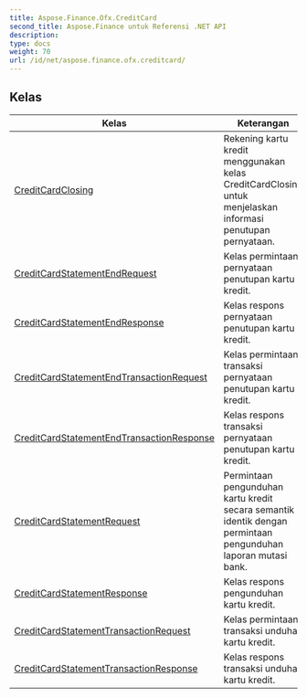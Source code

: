 ```yaml
---
title: Aspose.Finance.Ofx.CreditCard
second_title: Aspose.Finance untuk Referensi .NET API
description: 
type: docs
weight: 70
url: /id/net/aspose.finance.ofx.creditcard/
---
```



## Kelas

| Kelas | Keterangan |
| --- | --- |
| [CreditCardClosing](./creditcardclosing/) | Rekening kartu kredit menggunakan kelas CreditCardClosing untuk menjelaskan informasi penutupan pernyataan. |
| [CreditCardStatementEndRequest](./creditcardstatementendrequest/) | Kelas permintaan pernyataan penutupan kartu kredit. |
| [CreditCardStatementEndResponse](./creditcardstatementendresponse/) | Kelas respons pernyataan penutupan kartu kredit. |
| [CreditCardStatementEndTransactionRequest](./creditcardstatementendtransactionrequest/) | Kelas permintaan transaksi pernyataan penutupan kartu kredit. |
| [CreditCardStatementEndTransactionResponse](./creditcardstatementendtransactionresponse/) | Kelas respons transaksi pernyataan penutupan kartu kredit. |
| [CreditCardStatementRequest](./creditcardstatementrequest/) | Permintaan pengunduhan kartu kredit secara semantik identik dengan permintaan pengunduhan laporan mutasi bank. |
| [CreditCardStatementResponse](./creditcardstatementresponse/) | Kelas respons pengunduhan kartu kredit. |
| [CreditCardStatementTransactionRequest](./creditcardstatementtransactionrequest/) | Kelas permintaan transaksi unduhan kartu kredit. |
| [CreditCardStatementTransactionResponse](./creditcardstatementtransactionresponse/) | Kelas respons transaksi unduhan kartu kredit. |


